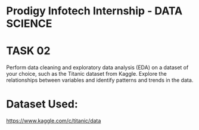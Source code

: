 # Prodigy Infotech Internship - DATA SCIENCE
# TASK 02
Perform data cleaning and exploratory data analysis (EDA) on a dataset of your choice, such as the Titanic dataset from Kaggle. Explore the relationships between variables and identify patterns and trends in the data.
# Dataset Used:
https://www.kaggle.com/c/titanic/data
